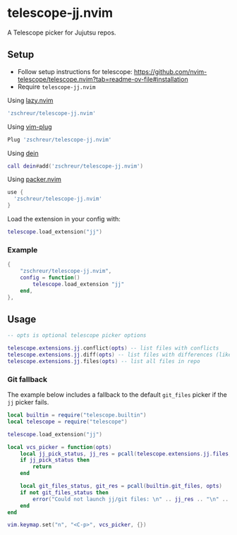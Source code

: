 # telescope-jj.nvim

A Telescope picker for Jujutsu repos.

## Setup
- Follow setup instructions for telescope: https://github.com/nvim-telescope/telescope.nvim?tab=readme-ov-file#installation
- Require `telescope-jj.nvim`

Using [lazy.nvim](https://github.com/folke/lazy.nvim)
```lua
'zschreur/telescope-jj.nvim'
```

Using [vim-plug](https://github.com/junegunn/vim-plug)
```lua
Plug 'zschreur/telescope-jj.nvim'
```

Using [dein](https://github.com/Shougo/dein.vim)
```lua
call dein#add('zschreur/telescope-jj.nvim')
```

Using [packer.nvim](https://github.com/wbthomason/packer.nvim)
```lua
use {
  'zschreur/telescope-jj.nvim'
}
```

Load the extension in your config with:
```lua
telescope.load_extension("jj")
```
### Example

```lua
{
    "zschreur/telescope-jj.nvim",
    config = function()
        telescope.load_extension "jj"
    end,
},
```

## Usage

```lua
-- opts is optional telescope picker options

telescope.extensions.jj.conflict(opts) -- list files with conflicts
telescope.extensions.jj.diff(opts) -- list files with differences (like jj status)
telescope.extensions.jj.files(opts) -- list all files in repo
```

### Git fallback

The example below includes a fallback to the default `git_files` picker if the `jj` picker fails.
```lua
local builtin = require("telescope.builtin")
local telescope = require("telescope")

telescope.load_extension("jj")

local vcs_picker = function(opts)
    local jj_pick_status, jj_res = pcall(telescope.extensions.jj.files, opts)
    if jj_pick_status then
        return
    end

    local git_files_status, git_res = pcall(builtin.git_files, opts)
    if not git_files_status then
        error("Could not launch jj/git files: \n" .. jj_res .. "\n" .. git_res)
    end
end

vim.keymap.set("n", "<C-p>", vcs_picker, {})
```
